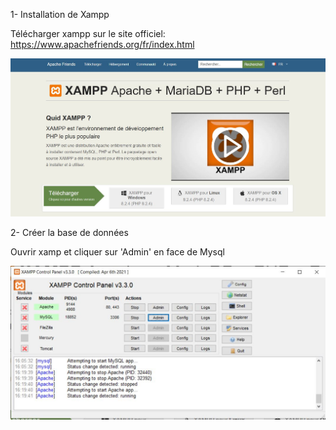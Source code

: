 1- Installation de Xampp

Télécharger xampp sur le site officiel: https://www.apachefriends.org/fr/index.html

![Xampp](https://github.com/JeromeduCampdOrgas/Resources-Utilization-Viewer/blob/master/Images/xampp.JPG)

2- Créer la base de données

Ouvrir xamp et cliquer sur 'Admin' en face de Mysql

![Bdd](https://github.com/JeromeduCampdOrgas/Resources-Utilization-Viewer/blob/master/Images/bdd-creation.JPG)
